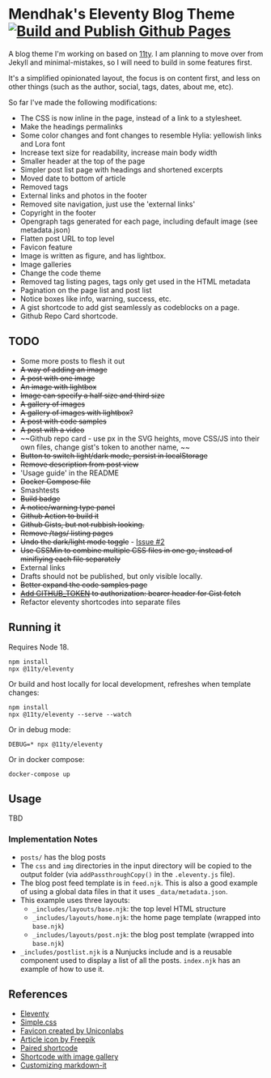 # Mendhak's Eleventy Blog Theme [![Build and Publish Github Pages](https://github.com/mendhak/eleventy-mendhak-blog-theme/actions/workflows/staticsite.yml/badge.svg?branch=main)](https://github.com/mendhak/eleventy-mendhak-blog-theme/actions/workflows/staticsite.yml)

A blog theme I'm working on based on [11ty](https://github.com/11ty/eleventy).  I am planning to move over from Jekyll and minimal-mistakes, so I will need to build in some features first.

It's a simplified opinionated layout, the focus is on content first, and less on other things (such as the author, social, tags, dates, about me, etc).

So far I've made the following modifications:

* The CSS is now inline in the page, instead of a link to a stylesheet.
* Make the headings permalinks
* Some color changes and font changes to resemble Hylia: yellowish links and Lora font
* Increase text size for readability, increase main body width
* Smaller header at the top of the page
* Simpler post list page with headings and shortened excerpts
* Moved date to bottom of article
* Removed tags
* External links and photos in the footer
* Removed site navigation, just use the 'external links'
* Copyright in the footer
* Opengraph tags generated for each page, including default image (see metadata.json)
* Flatten post URL to top level
* Favicon feature
* Image is written as figure, and has lightbox.
* Image galleries
* Change the code theme
* Removed tag listing pages, tags only get used in the HTML metadata
* Pagination on the page list and post list
* Notice boxes like info, warning, success, etc.
* A gist shortcode to add gist seamlessly as codeblocks on a page.
* Github Repo Card shortcode. 

## TODO

- Some more posts to flesh it out
- ~~A way of adding an image~~
- ~~A post with one image~~
- ~~An image with lightbox~~
- ~~Image can specify a half size and third size~~
- ~~A gallery of images~~
- ~~A gallery of images with lightbox?~~
- ~~A post with code samples~~
- ~~A post with a video~~
- ~~Github repo card - use px in the SVG heights, move CSS/JS into their own files, change gist's token to another name, ~~
- ~~Button to switch light/dark mode, persist in localStorage~~
- ~~Remove description from post view~~
- 'Usage guide' in the README
- ~~Docker Compose file~~
- Smashtests
- ~~Build badge~~
- ~~A notice/warning type panel~~
- ~~Github Action to build it~~
- ~~Github Gists, but not rubbish looking.~~
- ~~Remove /tags/ listing pages~~
- ~~Undo the dark/light mode toggle~~ - [Issue #2](https://github.com/mendhak/eleventy-mendhak-blog-theme/issues/2)
- ~~Use CSSMin to combine multiple CSS files in one go, instead of minifiying each file separately~~
- External links
- Drafts should not be published, but only visible locally.
- ~~Better expand the code samples page~~
- ~~[Add GITHUB_TOKEN](https://docs.github.com/en/actions/security-guides/automatic-token-authentication) to authorization: bearer header for Gist fetch~~
- Refactor eleventy shortcodes into separate files

## Running it

Requires Node 18.

```
npm install
npx @11ty/eleventy
```

Or build and host locally for local development, refreshes when template changes:

```
npm install
npx @11ty/eleventy --serve --watch
```

Or in debug mode:

```
DEBUG=* npx @11ty/eleventy
```

Or in docker compose:

```
docker-compose up
```

## Usage

TBD



### Implementation Notes

- `posts/` has the blog posts
- The `css` and `img` directories in the input directory will be copied to the output folder (via `addPassthroughCopy()` in the `.eleventy.js` file).
- The blog post feed template is in `feed.njk`. This is also a good example of using a global data files in that it uses `_data/metadata.json`.
- This example uses three layouts:
  - `_includes/layouts/base.njk`: the top level HTML structure
  - `_includes/layouts/home.njk`: the home page template (wrapped into `base.njk`)
  - `_includes/layouts/post.njk`: the blog post template (wrapped into `base.njk`)
- `_includes/postlist.njk` is a Nunjucks include and is a reusable component used to display a list of all the posts. `index.njk` has an example of how to use it.


##  References

- [Eleventy](https://www.11ty.dev/docs/)
- [Simple.css](https://github.com/kevquirk/simple.css/wiki)
- [Favicon created by Uniconlabs](https://www.flaticon.com/free-icons/website)
- [Article icon by Freepik](https://www.flaticon.com/free-icons/blog)
- [Paired shortcode](https://www.markllobrera.com/posts/eleventy-paired-shortcodes-and-markdown-rendering/)
- [Shortcode with image gallery](https://www.markllobrera.com/posts/eleventy-building-image-gallery-photoswipe/)
- [Customizing markdown-it](https://publishing-project.rivendellweb.net/customizing-markdown-it/)
